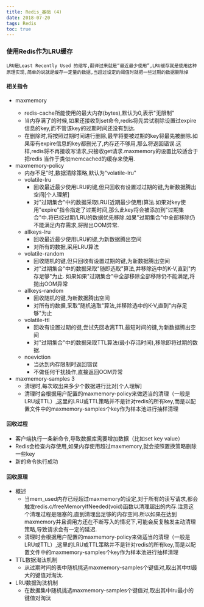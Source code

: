 ```yaml
---
title: Redis_基础 (4)
date: 2018-07-20
tags: Redis
toc: true
---
```


### 使用Redis作为LRU缓存
    LRU是Least Recently Used 的缩写,翻译过来就是“最近最少使用”,LRU缓存就是使用这种原理实现,简单的说就是缓存一定量的数据,当超过设定的阈值时就把一些过期的数据删除掉

<!-- more -->

#### 相关指令
- maxmemory <bytes>
    * redis-cache所能使用的最大内存(bytes),默认为0,表示"无限制"
    * 当内存满了的时候,如果还接收到set命令,redis将先尝试剔除设置过expire信息的key,而不管该key的过期时间还没有到达.
    * 在删除时,将按照过期时间进行删除,最早将要被过期的key将最先被删除.如果带有expire信息的key都删光了,内存还不够用,那么将返回错误.这样,redis将不再接收写请求,只接收get请求.maxmemory的设置比较适合于把redis 当作于类似memcached的缓存来使用.
- maxmemory-policy
    * 内存不足"时,数据清除策略,默认为"volatile-lru"
    * volatile-lru
        * 回收最近最少使用LRU的键,但只回收有设置过过期的键,为新数据腾出空间[个人理解]
        * 对"过期集合"中的数据采取LRU(近期最少使用)算法.如果对key使用"expire"指令指定了过期时间,那么此key将会被添加到"过期集合"中.将已经过期/LRU的数据优先移除.如果"过期集合"中全部移除仍不能满足内存需求,将抛出OOM异常.
    * allkeys-lru
        * 回收最近最少使用LRU的键,为新数据腾出空间
        * 对所有的数据,采用LRU算法
    * volatile-random
        * 回收随机的键,但只回收有设置过期的键,为新数据腾出空间
        * 对"过期集合"中的数据采取"随即选取"算法,并移除选中的K-V,直到"内存足够"为止. 如果如果"过期集合"中全部移除全部移除仍不能满足,将抛出OOM异常
    * allkeys-random
        * 回收随机的键,为新数据腾出空间
        * 对所有的数据,采取"随机选取"算法,并移除选中的K-V,直到"内存足够"为止
    * volatile-ttl
        * 回收有设置过期的键,尝试先回收离TTL最短时间的键,为新数据腾出空间
        * 对"过期集合"中的数据采取TTL算法(最小存活时间),移除即将过期的数据.
    * noeviction
        * 当达到内存限制时返回错误
        * 不做任何干扰操作,直接返回OOM异常
- maxmemory-samples 3
    * 清理时,每次取出来多少个数据进行比对[个人理解] 
    * 清理时会根据用户配置的maxmemory-policy来做适当的清理（一般是LRU或TTL）,这里的LRU或TTL策略并不是针对redis的所有key,而是以配置文件中的maxmemory-samples个key作为样本池进行抽样清理

#### 回收过程
- 客户端执行一条新命令,导致数据库需要增加数据（比如set key value）
- Redis会检查内存使用,如果内存使用超过maxmemory,就会按照置换策略删除一些key
- 新的命令执行成功

#### 回收原理
- 概述
    * 当mem_used内存已经超过maxmemory的设定,对于所有的读写请求,都会触发redis.c/freeMemoryIfNeeded(void)函数以清理超出的内存.注意这个清理过程是阻塞的,直到清理出足够的内存空间.所以如果在达到maxmemory并且调用方还在不断写入的情况下,可能会反复触发主动清理策略,导致请求会有一定的延迟.
    * 清理时会根据用户配置的maxmemory-policy来做适当的清理（一般是LRU或TTL）,这里的LRU或TTL策略并不是针对redis的所有key,而是以配置文件中的maxmemory-samples个key作为样本池进行抽样清理
- TTL数据淘汰机制
    * 从过期时间的表中随机挑选maxmemory-samples个键值对,取出其中ttl最大的键值对淘汰.
- LRU数据淘汰机制
    * 在数据集中随机挑选maxmemory-samples个键值对,取出其中lru最小的键值对淘汰
